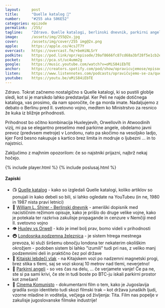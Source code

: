 ```yaml
---
layout: 	post
title:  	"Quelle katalog 🎉"
number: 	"#255 aka S06E52"
categories:	epizode
permalink:	/255/
tagline: 	"Zdravo. Quelle katalogi, berlinski dnevnik, parkirni angeli in vesoljska ljubezen – epizoda, kjer resnico iščemo med retro paketi, metroji in Fordovimi pijanimi modrostmi."
image:		/assets/img/255@2x.jpg
cover:		/assets/img/cover/255 img@2x.png
apple:		https://apple.co/4csJT7Y
overcast:	https://overcast.fm/+beHiNLSrY
podkite:	https://pod.link/opr/episode/39af8666fc87cd68a3bf28f5e1cb2ed4
pocket:		https://pca.st/uc4umm2g
google:		https://music.youtube.com/watch?v=oMiS84iEbTE
anchor:		https://creators.spotify.com/pod/show/opravicujemose/episodes/Quelle-katalog-e31g0mk
listen:		https://www.listennotes.com/podcasts/opravičujemo-se-za/quelle-katalog-OgwQSnBTy87/embed/
youtube:	https://youtu.be/oMiS84iEbTE
---
```


Zdravo. Tokrat začnemo nostalgično s Quelle katalogi, ki so pustili globlje sledi, kot si je marsikdo lahko predstavljal. Ker Peli ne najde dotičnega kataloga, vas prosimo, da nam sporočite, če ga morda imate. Nadaljujemo z debato o Berlinu pred II. svetovno vojno, medtem ko Ministrstvo za resnico že kuka iz bližnje prihodnosti. 

Prihodnost bo očitno kombinacija Huxleyjevih, Orwellovih in Atwoodinih vizij, mi pa se elegantno preselimo med parkirne angele, obdelamo javni prevoz (predvsem metroje) v Londonu, nato pa skočimo na vesoljsko ladjo, kjer Ford besno nakupuje s kartico brez limita in modruje o ljubezni … in to najstnici. 

Zaključimo z majhnim opozorilom: če so najstniki prijazni, najbrž nekaj hočejo. 

{% include player.html %}
{% include poslusaj.html %}

<!--break-->

#### Zapiski

- 📺 [Quelle katalog](https://youtu.be/S1c0uai67XQ?) - kako so izgledali Quelle katalogi, koliko artiklov so ponujali in kako debeli so bili, si lahko ogledate na YouTubeu (in ne, 1980 in 1987 nista pravi letnici) 
- 📖 [William L. Shirer - Berlinski dnevnik](https://en.wikipedia.org/wiki/Berlin_Diary) - ameriški dopisnik med nacističnim režimom opisuje, kako je prišlo do druge velike vojne, kako je potekala ter razkriva zakulisje propagande in cenzure v Nemčiji med II. svetovno vojno 
- 👁️ [Huxley vs Orwell](https://www.salon.com/2016/12/24/what-truth-george-orwell-aldous-huxley-and-the-trumpified-political-reality-of-2016/) - kdo je imel bolj prav, bomo videli v prihodnosti 
- 🚇 [Londosnka podzemna železnica](https://en.wikipedia.org/wiki/London_Underground) - je sistem htrega mestnega prevoza, ki služi širšemu obnočju londona ter nekaterim okoliškim okrožjem - podoben sistem bi lahko "izumili" tudi pri nas, z veliko manj podzemnimi deli in praktično čez pol države 
- 🤯 [Kitajski lebdeči vlak](https://www.businessinsider.com/photos-chinas-new-maglev-air-train-floats-on-magnetic-track-2022-8?op=1#traditional-maglev-train-systems-use-electromagnets-which-require-electric-current-to-get-things-moving-4) - na Kitajskem vozi po nadzemni magnetski progi, brez stika s tlemi, saj se vozi skoraj 10 metrov nad tlemi, neverjetno! 
- 🪽 [Parkirni angeli](https://opravicujemo.se/137/) - so ves čas na delu, ... če verjamete vanje! Če pa ne, ste si pa sami krivi, če ste in tudi boste po BTC-ju iskali parkirni prostor kot zmešani! 
- 🎥 [Cinema Komunisto](https://www.rtvslo.si/kultura/film-in-tv/jugoslavija-kot-iluzija-ki-zivi-le-se-v-filmih/254070) - dokumentarni film o tem, kako je Jugoslavija gradila svojo identiteto tudi skozi filmski trak – kot država junaških ljudi, vzorne mladine in voditelja, večjega od življenja: Tita. Film nas popelje v zakulisje jugoslovanske filmske industrije! 